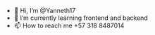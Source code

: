 - 👋 Hi, I’m @Yanneth17
- 🌱 I’m currently learning frontend and backend
- 📫 How to reach me +57 318 8487014

<!---
Yanneth17/Yanneth17 is a ✨ special ✨ repository because its `README.md` (this file) appears on your GitHub profile.
You can click the Preview link to take a look at your changes.
--->
